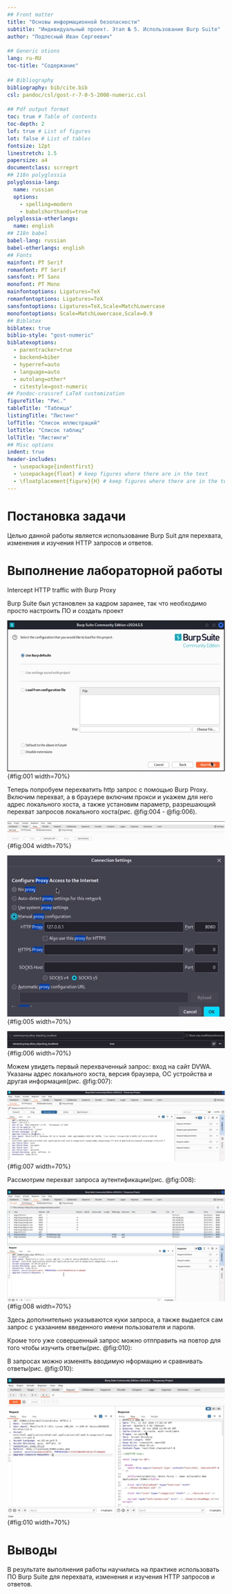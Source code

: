 ```yaml
---
## Front matter
title: "Основы информационной безопасности"
subtitle: "Индивидуальный проект. Этап № 5. Использование Burp Suite"
author: "Подлесный Иван Сергеевич"

## Generic otions
lang: ru-RU
toc-title: "Содержание"

## Bibliography
bibliography: bib/cite.bib
csl: pandoc/csl/gost-r-7-0-5-2008-numeric.csl

## Pdf output format
toc: true # Table of contents
toc-depth: 2
lof: true # List of figures
lot: false # List of tables
fontsize: 12pt
linestretch: 1.5
papersize: a4
documentclass: scrreprt
## I18n polyglossia
polyglossia-lang:
  name: russian
  options:
	- spelling=modern
	- babelshorthands=true
polyglossia-otherlangs:
  name: english
## I18n babel
babel-lang: russian
babel-otherlangs: english
## Fonts
mainfont: PT Serif
romanfont: PT Serif
sansfont: PT Sans
monofont: PT Mono
mainfontoptions: Ligatures=TeX
romanfontoptions: Ligatures=TeX
sansfontoptions: Ligatures=TeX,Scale=MatchLowercase
monofontoptions: Scale=MatchLowercase,Scale=0.9
## Biblatex
biblatex: true
biblio-style: "gost-numeric"
biblatexoptions:
  - parentracker=true
  - backend=biber
  - hyperref=auto
  - language=auto
  - autolang=other*
  - citestyle=gost-numeric
## Pandoc-crossref LaTeX customization
figureTitle: "Рис."
tableTitle: "Таблица"
listingTitle: "Листинг"
lofTitle: "Список иллюстраций"
lotTitle: "Список таблиц"
lolTitle: "Листинги"
## Misc options
indent: true
header-includes:
  - \usepackage{indentfirst}
  - \usepackage{float} # keep figures where there are in the text
  - \floatplacement{figure}{H} # keep figures where there are in the text
---
```


# Постановка задачи

Целью данной работы является использование Burp Suit для перехвата, изменения и изучения HTTP запросов и ответов. 


# Выполнение лабораторной работы

Intercept HTTP traffic with Burp Proxy

Burp Suite был установлен за кадром заранее, так что необходимо просто настроить ПО и создать проект

![Настройка ПО](1.jpg){#fig:001 width=70%}

Теперь попробуем перехватить http запрос с помощью Burp Proxy. Включим перехват, а в браузере включим прокси и укажем для него адрес локального хоста, а также установим параметр, разрешающий перехват запросов локального хоста(рис. @fig:004 - @fig:006).

![Включение Burp Proxy](4.jpg){#fig:004 width=70%}

![Настройка HTTP Proxy браузера](5.jpg){#fig:005 width=70%}

![Установка флага allow_hijacking_localhost](6.jpg){#fig:006 width=70%}

Можем увидеть первый перехваченный запрос: вход на сайт DVWA. Указаны адрес локального хоста, версия браузера, ОС устройства и другая информация(рис. @fig:007):

![Перехват запроса на вход на сайт](7.jpg){#fig:007 width=70%}

Рассмотрим перехват запроса аутентификации(рис. @fig:008):

![Запрос на аутентификацию](8.jpg){#fig:008 width=70%}

Здесь дополнительно указываются куки запроса, а также выдается сам запрос с указанием введенного имени пользователя и пароля.

Кроме того уже совершенный запрос можно отпправить на повтор для того чтобы изучить ответы(рис. @fig:010):

В запросах можно изменять вводимую нформацию и сравнивать ответы(рис. @fig:010):

![Изучение ответа на запрос с функцией повторения запроса](10.jpg){#fig:010 width=70%}

# Выводы

В результате выполнения работы научились на практике использовать ПО Burp Suite для перехвата, изменения и изучения HTTP запросов и ответов. 
